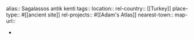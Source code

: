 alias:: Sagalassos antik kenti
tags::
location::
rel-country:: [[Turkey]]
place-type:: #[[ancient site]] rel-projects:: #[[Adam's Atlas]]
nearest-town::
map-url::

-
